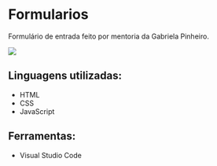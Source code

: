 # Formularios

Formulário de entrada feito por mentoria da Gabriela Pinheiro.

![](https://i.imgur.com/MFnjsG5.png)

## Linguagens utilizadas:
- HTML
- CSS
- JavaScript

## Ferramentas:
- Visual Studio Code
##
